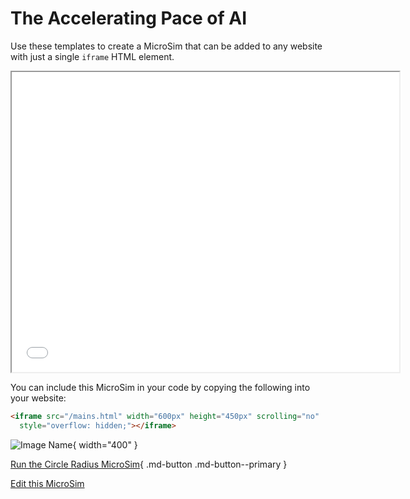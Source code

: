 # The Accelerating Pace of AI

Use these templates to create a MicroSim that can
be added to any website with just a single ```iframe``` HTML element.

<iframe src="./main.html" width="620px" height="480px" scrolling="no"
  style="overflow: hidden;"></iframe>

You can include this MicroSim in your code by copying the following into your
website:

```html
<iframe src="/mains.html" width="600px" height="450px" scrolling="no"
  style="overflow: hidden;"></iframe>
```

![Image Name](./template.png){ width="400" }

[Run the Circle Radius MicroSim](./main.html){ .md-button .md-button--primary }

[Edit this MicroSim](https://editor.p5js.org/dmccreary/sketches/dJq4nTXE4)